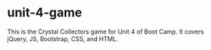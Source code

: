 # unit-4-game
This is the Crystal Collectors game for Unit 4 of Boot Camp. It covers jQuery, JS, Bootstrap, CSS, and HTML.
